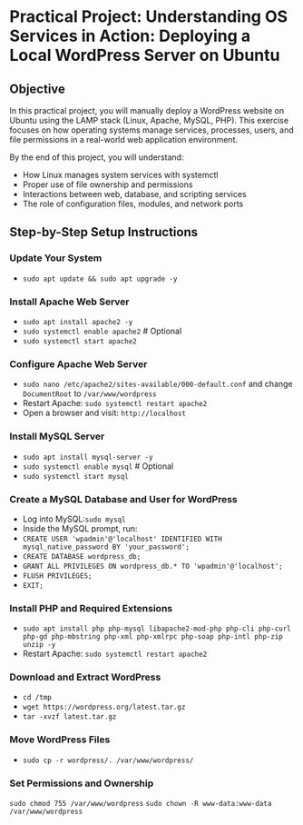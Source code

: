 # Practical Project: Understanding OS Services in Action: Deploying a Local WordPress Server on Ubuntu

## Objective
In this practical project, you will manually deploy a WordPress website on Ubuntu using the LAMP stack (Linux, Apache, MySQL, PHP). This exercise focuses on how operating systems manage services, processes, users, and file permissions in a real-world web application environment.

By the end of this project, you will understand:
- How Linux manages system services with systemctl
- Proper use of file ownership and permissions
- Interactions between web, database, and scripting services
- The role of configuration files, modules, and network ports

## Step-by-Step Setup Instructions
### Update Your System
- `sudo apt update && sudo apt upgrade -y`

### Install Apache Web Server
- `sudo apt install apache2 -y`
- `sudo systemctl enable apache2` # Optional
- `sudo systemctl start apache2`

### Configure Apache Web Server
- `sudo nano /etc/apache2/sites-available/000-default.conf` and change `DocumentRoot` to `/var/www/wordpress`
- Restart Apache: `sudo systemctl restart apache2`
- Open a browser and visit: `http://localhost`

### Install MySQL Server
- `sudo apt install mysql-server -y`
- `sudo systemctl enable mysql` # Optional
- `sudo systemctl start mysql`

### Create a MySQL Database and User for WordPress
- Log into MySQL:`sudo mysql`
- Inside the MySQL prompt, run:
- `CREATE USER 'wpadmin'@'localhost' IDENTIFIED WITH mysql_native_password BY 'your_password';`
- `CREATE DATABASE wordpress_db;`
- `GRANT ALL PRIVILEGES ON wordpress_db.* TO 'wpadmin'@'localhost';`
- `FLUSH PRIVILEGES;`
- `EXIT;`

### Install PHP and Required Extensions
- `sudo apt install php php-mysql libapache2-mod-php php-cli php-curl php-gd php-mbstring php-xml php-xmlrpc php-soap php-intl php-zip unzip -y`
- Restart Apache: `sudo systemctl restart apache2`

### Download and Extract WordPress
- `cd /tmp`
- `wget https://wordpress.org/latest.tar.gz`
- `tar -xvzf latest.tar.gz`

### Move WordPress Files
- `sudo cp -r wordpress/. /var/www/wordpress/`

### Set Permissions and Ownership
`sudo chmod 755 /var/www/wordpress`
`sudo chown -R www-data:www-data /var/www/wordpress`

